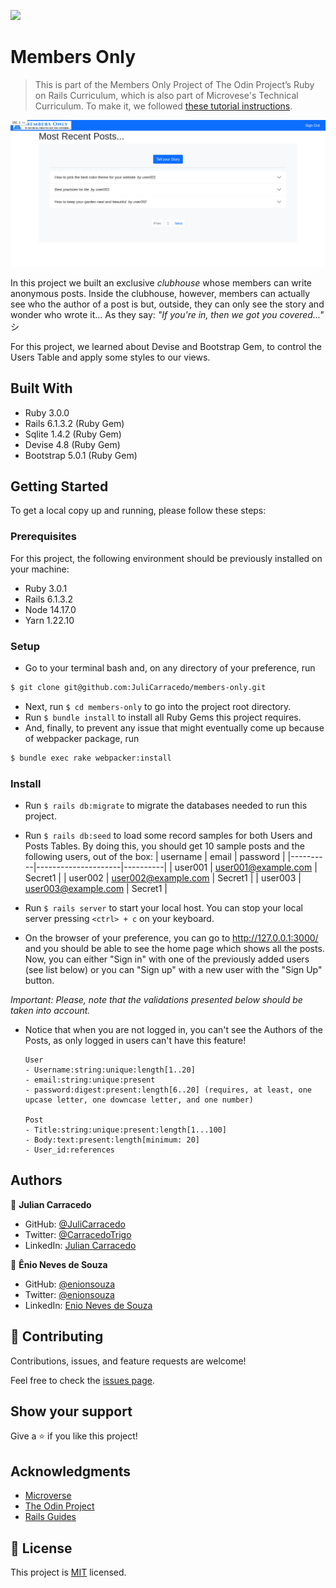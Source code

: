 ![](https://img.shields.io/badge/Microverse-blueviolet)

# Members Only

> This is part of the Members Only Project of The Odin Project’s Ruby on Rails Curriculum, which is also part of Microvese's Technical Curriculum. To make it, we followed [these tutorial instructions](https://www.theodinproject.com/paths/full-stack-ruby-on-rails/courses/ruby-on-rails/lessons/authentication).

![screenshot](./img/screenshot.png)

In this project we built an exclusive _clubhouse_ whose members can write anonymous posts. Inside the clubhouse, however, members can actually see who the author of a post is but, outside, they can only see the story and wonder who wrote it... As they say: _"If you're in, then we got you covered..."_ シ

For this project, we learned about Devise and Bootstrap Gem, to control the Users Table and apply some styles to our views.

## Built With

- Ruby 3.0.0
- Rails 6.1.3.2 (Ruby Gem)
- Sqlite 1.4.2 (Ruby Gem)
- Devise 4.8 (Ruby Gem)
- Bootstrap 5.0.1 (Ruby Gem)

## Getting Started

To get a local copy up and running, please follow these steps:

### Prerequisites

For this project, the following environment should be previously installed on your machine:

- Ruby 3.0.1
- Rails 6.1.3.2
- Node 14.17.0
- Yarn 1.22.10

### Setup

- Go to your terminal bash and, on any directory of your preference, run

```sh
$ git clone git@github.com:JuliCarracedo/members-only.git
```

- Next, run `$ cd members-only` to go into the project root directory.
- Run `$ bundle install` to install all Ruby Gems this project requires.
- And, finally, to prevent any issue that might eventually come up because of webpacker package, run

```sh
$ bundle exec rake webpacker:install
```

### Install

- Run `$ rails db:migrate` to migrate the databases needed to run this project.
- Run `$ rails db:seed` to load some record samples for both Users and Posts Tables. By doing this, you should get 10 sample posts and the following users, out of the box:
  | username | email | password |
  |----------|---------------------|----------|
  | user001 | user001@example.com | Secret1 |
  | user002 | user002@example.com | Secret1 |
  | user003 | user003@example.com | Secret1 |

- Run `$ rails server` to start your local host. You can stop your local server pressing `<ctrl> + c` on your keyboard.
- On the browser of your preference, you can go to http://127.0.0.1:3000/ and you should be able to see the home page which shows all the posts. Now, you can either "Sign in" with one of the previously added users (see list below) or you can "Sign up" with a new user with the "Sign Up" button.

_Important: Please, note that the validations presented below should be taken into account._

- Notice that when you are not logged in, you can't see the Authors of the Posts, as only logged in users can't have this feature!

      User
      - Username:string:unique:length[1..20]
      - email:string:unique:present
      - password:digest:present:length[6..20] (requires, at least, one upcase letter, one downcase letter, and one number)

      Post
      - Title:string:unique:present:length[1...100]
      - Body:text:present:length[minimum: 20]
      - User_id:references

## Authors

👤 **Julian Carracedo**

- GitHub: [@JuliCarracedo](https://github.com/JuliCarracedo)
- Twitter: [@CarracedoTrigo](https://twitter.com/CarracedoTrigo)
- LinkedIn: [Julian Carracedo](https://www.linkedin.com/in/julian-carracedo/)

👤 **Ênio Neves de Souza**

- GitHub: [@enionsouza](https://github.com/enionsouza)
- Twitter: [@enionsouza](https://twitter.com/enionsouza)
- LinkedIn: [Enio Neves de Souza](https://www.linkedin.com/in/enio-neves-de-souza/)

## 🤝 Contributing

Contributions, issues, and feature requests are welcome!

Feel free to check the [issues page](https://github.com/JuliCarracedo/members-only/issues).

## Show your support

Give a ⭐️ if you like this project!

## Acknowledgments

- [Microverse](https://www.microverse.org/)
- [The Odin Project](https://www.theodinproject.com/)
- [Rails Guides](https://guides.rubyonrails.org/index.html)

## 📝 License

This project is [MIT](./LICENSE) licensed.
